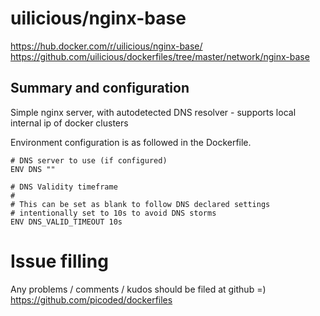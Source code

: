 # uilicious/nginx-base

https://hub.docker.com/r/uilicious/nginx-base/
https://github.com/uilicious/dockerfiles/tree/master/network/nginx-base

## Summary and configuration
Simple nginx server, with autodetected DNS resolver - supports local internal ip of docker clusters

Environment configuration is as followed in the Dockerfile.

``` 
# DNS server to use (if configured)
ENV DNS ""

# DNS Validity timeframe
#
# This can be set as blank to follow DNS declared settings
# intentionally set to 10s to avoid DNS storms
ENV DNS_VALID_TIMEOUT 10s
```

# Issue filling

Any problems / comments / kudos should be filed at github =)
https://github.com/picoded/dockerfiles
